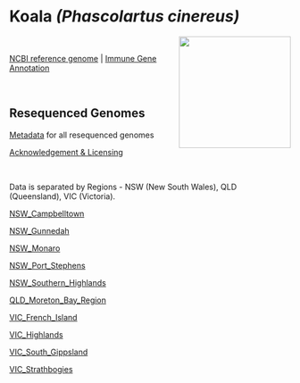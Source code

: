 # **Koala** *(Phascolartus cinereus)* 
<image src="/images/Phascolartus_cinereus.jpg" width = 200 align = "right">

<br>

[NCBI reference genome](https://www.ncbi.nlm.nih.gov/assembly/GCF_002099425.1/) | [Immune Gene Annotation]()

<br>

## Resequenced Genomes

[Metadata](https://koalagenomes.s3.ap-southeast-2.amazonaws.com/Koala_Metadata.csv) for all resequenced genomes
  
[Acknowledgement & Licensing](https://koalagenomes.s3.ap-southeast-2.amazonaws.com/ReadMe.txt)

<br>

Data is separated by Regions - NSW (New South Wales), QLD (Queensland), VIC (Victoria).

[NSW_Campbelltown]()

[NSW_Gunnedah]()

[NSW_Monaro]()

[NSW_Port_Stephens]()

[NSW_Southern_Highlands]()

[QLD_Moreton_Bay_Region]()

[VIC_French_Island]()

[VIC_Highlands]()

[VIC_South_Gippsland]()

[VIC_Strathbogies]()

<br>
